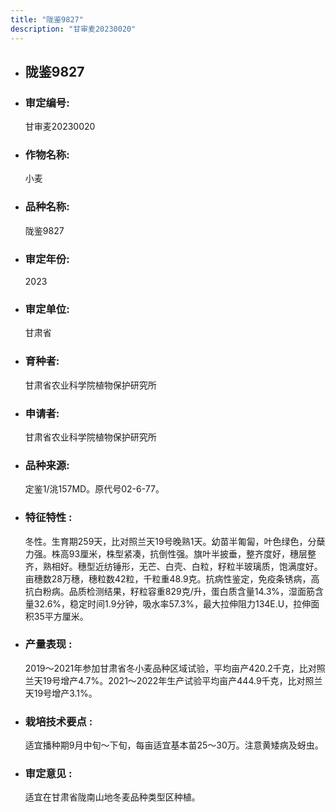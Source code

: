 ```yaml
---
title: "陇鉴9827"
description: "甘审麦20230020"
---
```

* ## 陇鉴9827
* ###  审定编号:  
   甘审麦20230020

*  ### 作物名称:  
   小麦

*   ###  品种名称: 
    陇鉴9827

*   ### 审定年份: 
    2023

*   ### 审定单位:  
    甘肃省

*   ### 育种者:  
    甘肃省农业科学院植物保护研究所 

*   ### 申请者:  
    甘肃省农业科学院植物保护研究所 

*   ### 品种来源:  
    定鉴1/洮157MD。原代号02-6-77。 

*   ### 特征特性 : 
    冬性。生育期259天，比对照兰天19号晚熟1天。幼苗半匍匐，叶色绿色，分蘖力强。株高93厘米，株型紧凑，抗倒性强。旗叶半披垂，整齐度好，穗层整齐，熟相好。穗型近纺锤形，无芒、白壳、白粒，籽粒半玻璃质，饱满度好。亩穗数28万穗，穗粒数42粒，千粒重48.9克。抗病性鉴定，免疫条锈病，高抗白粉病。品质检测结果，籽粒容重829克/升，蛋白质含量14.3%，湿面筋含量32.6%，稳定时间1.9分钟，吸水率57.3%，最大拉伸阻力134E.U，拉伸面积35平方厘米。

*   ### 产量表现 : 
    2019～2021年参加甘肃省冬小麦品种区域试验，平均亩产420.2千克，比对照兰天19号增产4.7%。2021～2022年生产试验平均亩产444.9千克，比对照兰天19号增产3.1%。

*   ### 栽培技术要点 : 
    适宜播种期9月中旬～下旬，每亩适宜基本苗25～30万。注意黄矮病及蚜虫。

*   ### 审定意见 : 
    适宜在甘肃省陇南山地冬麦品种类型区种植。
